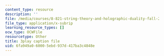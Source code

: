 ```yaml
---
content_type: resource
description: ''
file: /media/courses/8-821-string-theory-and-holographic-duality-fall-2014/6fa949a060005ebd937d417ba3c4848e_WPuDh61Lkpg.vtt
file_type: application/x-subrip
learning_resource_types: []
ocw_type: OCWFile
resourcetype: Other
title: 3play caption file
uid: 6fa949a0-6000-5ebd-937d-417ba3c4848e
---
```

